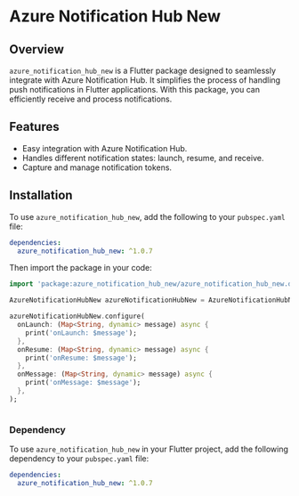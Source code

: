 # Azure Notification Hub New

## Overview

`azure_notification_hub_new` is a Flutter package designed to seamlessly integrate with Azure Notification Hub. It simplifies the process of handling push notifications in Flutter applications. With this package, you can efficiently receive and process notifications.

## Features

- Easy integration with Azure Notification Hub.
- Handles different notification states: launch, resume, and receive.
- Capture and manage notification tokens.

## Installation

To use `azure_notification_hub_new`, add the following to your `pubspec.yaml` file:

```yaml
dependencies:
  azure_notification_hub_new: ^1.0.7
```

Then import the package in your code:

```dart
import 'package:azure_notification_hub_new/azure_notification_hub_new.dart';

AzureNotificationHubNew azureNotificationHubNew = AzureNotificationHubNew();

azureNotificationHubNew.configure(
  onLaunch: (Map<String, dynamic> message) async {
    print('onLaunch: $message');
  },
  onResume: (Map<String, dynamic> message) async {
    print('onResume: $message');
  },
  onMessage: (Map<String, dynamic> message) async {
    print('onMessage: $message');
  },
);



```


### Dependency

To use `azure_notification_hub_new` in your Flutter project, add the following dependency to your `pubspec.yaml` file:

```yaml
dependencies:
  azure_notification_hub_new: ^1.0.7